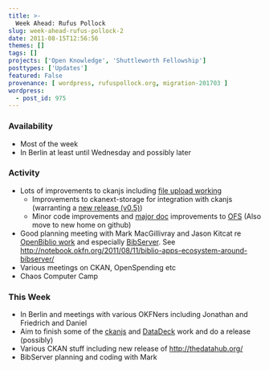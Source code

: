 ```yaml
---
title: >-
  Week Ahead: Rufus Pollock
slug: week-ahead-rufus-pollock-2
date: 2011-08-15T12:56:56
themes: []
tags: []
projects: ['Open Knowledge', 'Shuttleworth Fellowship']
posttypes: ['Updates']
featured: False
provenance: [ wordpress, rufuspollock.org, migration-201703 ]
wordpress:
  - post_id: 975
---
```


### Availability

* Most of the week
* In Berlin at least until Wednesday and possibly later

### Activity

* Lots of improvements to ckanjs including [file upload working](https://github.com/okfn/ckanjs/issues/29)
  * Improvements to ckanext-storage for integration with ckanjs (warranting a [new release (v0.5)][])
  * Minor code improvements and [major doc][] improvements to [OFS][] (Also move to new home on github)
* Good planning meeting with Mark MacGillivray and Jason Kitcat re [OpenBiblio work][] and especially [BibServer][]. See http://notebook.okfn.org/2011/08/11/biblio-apps-ecosystem-around-bibserver/
* Various meetings on CKAN, OpenSpending etc
* Chaos Computer Camp

### This Week

* In Berlin and meetings with various OKFNers including Jonathan and Friedrich and Daniel
* Aim to finish some of the [ckanjs][] and [DataDeck][] work and do a release (possibly)
* Various CKAN stuff including new release of http://thedatahub.org/
* BibServer planning and coding with Mark

[OFS]: https://github.com/okfn/ofs
[major doc]: http://packages.python.org/ofs/
[new release (v0.5)]: http://pypi.python.org/pypi/ckanext-storage/0.5
[BibServer]: http://bibserver.okfn.org/
[OpenBiblio work]: http://openbiblio.org/
[ckanjs]: http://github.com/okfn/ckanjs
[DataDeck]: http://wiki.ckan.net/DataDeck


